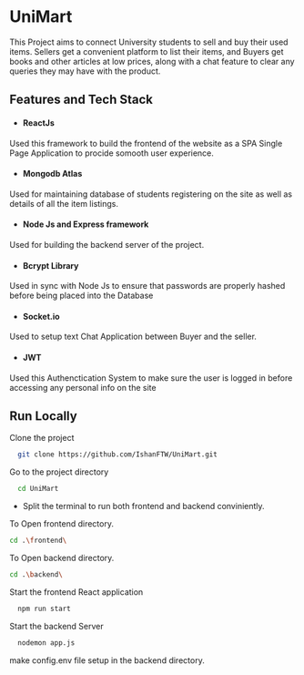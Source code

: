 ﻿
# UniMart

This Project aims to connect University students to sell and buy their used items. Sellers get a convenient platform to list their items, and Buyers get books and other articles at low prices, along with a chat feature to clear any queries they may have with the product.



## Features and Tech Stack

- #### ReactJs
Used this framework to build the frontend of the website as a SPA Single Page Application to procide somooth user experience.


- #### Mongodb Atlas
Used for maintaining database of students registering on the site as well as details of all the item listings.

- #### Node Js and Express framework
Used for building the backend server of the project.

- #### Bcrypt Library
Used in sync with Node Js to ensure that passwords are properly hashed before being placed into the Database

- #### Socket.io
Used to setup text Chat Application between Buyer and the seller.

- #### JWT
Used this Authenctication System to make sure the user is logged in before accessing any personal info on the site




## Run Locally

Clone the project

```bash
  git clone https://github.com/IshanFTW/UniMart.git
```

Go to the project directory

```bash
  cd UniMart
```

- Split the terminal to run both frontend and backend conviniently.

To Open frontend directory.
```bash
cd .\frontend\
```
To Open backend directory.

```bash
cd .\backend\
```

Start the frontend React application

```bash
  npm run start
```
Start the backend Server 

```bash
  nodemon app.js
```  
make config.env file setup in the backend directory. 





